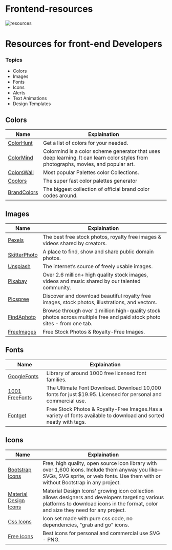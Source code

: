 # Frontend-resources

![resources](https://user-images.githubusercontent.com/78463849/173004939-c06b4552-cb3a-48c5-b06a-db8e67b850ee.png)

# Resources for front-end Developers

### Topics

- Colors
- Images
- Fonts
- Icons
- Alerts
- Text Animations
- Design Templates

## Colors

| Name                                          | Explaination                                                                                                                        |
| --------------------------------------------- | ----------------------------------------------------------------------------------------------------------------------------------- |
| [ColorHunt](https://colorhunt.co)             | Get a list of colors for your needed.                                                                                               |
| [ColorMind](http://colormind.io)              | Colormind is a color scheme generator that uses deep learning. It can learn color styles from photographs, movies, and popular art. |
| [ColorsWall](https://colorswall.com/palettes) | Most popular Palettes color Collections.                                                                                            |
| [Coolors](https://coolors.co/)                | The super fast color palettes generator                                                                                             |
| [BrandColors](http://brandcolors.net/)        | The biggest collection of official brand color codes around.                                                                        |

## Images

| Name                                                        | Explaination                                                                                                            |
| ----------------------------------------------------------- | ----------------------------------------------------------------------------------------------------------------------- |
| [Pexels](https://www.pexels.com/)                           | The best free stock photos, royalty free images & videos shared by creators.                                            |
| [SkitterPhoto](https://skitterphoto.com/)                   | A place to find, show and share public domain photos.                                                                   |
| [Unsplash](https://unsplash.com/)                           | The internet’s source of freely usable images.                                                                          |
| [Pixabay](https://pixabay.com/)                             | Over 2.6 million+ high quality stock images, videos and music shared by our talented community.                         |
| [Picspree](https://picspree.com/en)                         | Discover and download beautiful royalty free images, stock photos, illustrations, and vectors.                          |
| [FindAphoto](https://www.chamberofcommerce.org/findaphoto/) | Browse through over 1 million high-quality stock photos across multiple free and paid stock photo sites - from one tab. |
| [FreeImages](https://www.freeimages.com/)                   | Free Stock Photos & Royalty-Free Images.                                                                                |

## Fonts

| Name                                             | Explaination                                                                                                      |
| ------------------------------------------------ | ----------------------------------------------------------------------------------------------------------------- |
| [GoogleFonts](https://fonts.google.com/)         | Library of around 1000 free licensed font families.                                                               |
| [1001 FreeFonts](https://www.1001freefonts.com/) | The Ultimate Font Download. Download 10,000 fonts for just $19.95. Licensed for personal and commercial use.      |
| [Fontget](https://www.fontget.com/)              | Free Stock Photos & Royalty-Free Images.Has a variety of fonts available to download and sorted neatly with tags. |

## Icons

| Name                                                      | Explaination                                                                                                                                                                          |
| --------------------------------------------------------- | ------------------------------------------------------------------------------------------------------------------------------------------------------------------------------------- |
| [Bootstrap Icons](https://icons.getbootstrap.com/)        | Free, high quality, open source icon library with over 1,600 icons. Include them anyway you like—SVGs, SVG sprite, or web fonts. Use them with or without Bootstrap in any project.   |
| [Material Design Icons](https://materialdesignicons.com/) | Material Design Icons' growing icon collection allows designers and developers targeting various platforms to download icons in the format, color and size they need for any project. |
| [Css Icons](https://cssicon.space/#)                      | Icon set made with pure css code, no dependencies, "grab and go" icons.                                                                                                               |
| [Free Icons](https://icon-icons.com/)                     | Best icons for personal and commercial use SVG - PNG.                                                                                                                                 |
